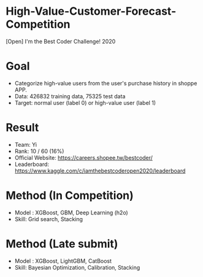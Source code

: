 # High-Value-Customer-Forecast-Competition
[Open] I'm the Best Coder Challenge! 2020
# Goal
* Categorize high-value users from the user's purchase history in shoppe APP.
* Data: 426832 training data, 75325 test data 
* Target: normal user (label 0) or high-value user (label 1)

# Result
* Team: Yi
* Rank: 10 / 60 (16%)
* Official Website: https://careers.shopee.tw/bestcoder/
* Leaderboard: https://www.kaggle.com/c/iamthebestcoderopen2020/leaderboard

# Method (In Competition)
* Model : XGBoost, GBM, Deep Learning (h2o)
* Skill: Grid search, Stacking


# Method (Late submit)
* Model : XGBoost, LightGBM, CatBoost
* Skill: Bayesian Optimization, Calibration, Stacking

